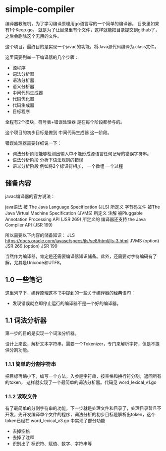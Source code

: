 # simple-compiler

编译器教练机，为了学习编译原理用go语言写的一个简单的编译器。 目录里如果有1个Keep.go，
就是为了让目录里有个文件，这样就能把目录提交到github了， 之后会删除这个无用的文件。

这个项目，最终目的是实现一个javac的功能，将Java源代码编译为.class文件。

这里简要列举一下编译器的几个步骤：

- 源程序
- 词法分析器
- 语法分析器
- 语义分析器
- 中间代码生成器
- 代码优化器
- 代码生成器
- 目标程序

全程有2个模块，符号表+错误处理器 是在每个阶段都参与的。

这个项目的初步目标是做到 中间代码生成器 这一阶段。

错误处理器需要详细说一下：

- 词法分析阶段能够检测出输入中不能形成源语言任何记号的错误字符串。
- 语法分析阶段 分析下语法规则的错误
- 语义分析阶段 例如将2个标识符相加， 一个数组 一个过程

## 储备内容

javac编译器的官方说法： 

java语法 被 The Java Language Specification (JLS) 所定义
字节码文件 被The Java Virtual Machine Specification (JVMS) 所定义
注解 被Pluggable Annotation Processing API (JSR 269) 所定义的
编译器还支持 the Java Compiler API (JSR 199)

所以需要以下内容的储备知识： JLS https://docs.oracle.com/javase/specs/jls/se8/html/jls-3.html
JVMS
(option) JSR 269
(option) JSR 199

当然作为编译器，肯定是还需要编译器知识储备。此外，还需要对字符编码有了解，尤其是Unicode和UTF8。

## 1.0 一些笔记

这里列举下，编译原理这本书中提到的一些关于编译器的经典语句：

- 发现错误就立即停止运行的编译器不是一个好的编译器。

## 1.1 词法分析器

第一步的目的是实现一个词法分析器。

设计上来说，解析文本字符串，需要一个Tokenizer，专门来解析字符，但是不提供分割功能。

### 1.1.1 简单的分割字符串

把目标再缩小下，编写一个方法，入参是字符串，按空格和换行符分割，返回所有的token， 这样就实现了一个最简单的词法分析器。代码见 word_lexical_v1.go

### 1.1.2 读取文件

有了最简单的分割字符串的功能，下一步就是处理文件和目录了，处理目录暂且不开发，先开发编译单个文件的程序，词法分析的初步目标是解析出token，这个 token已经在 word_lexical_v3.go 中实现了部分功能

- 去掉空格
- 去掉了注释
- 识别出了 标识符、赋值、数字、字符串等


